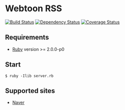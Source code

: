 # Webtoon RSS

[![Build Status](https://travis-ci.org/yous/webtoon-rss.png?branch=master)][Travis CI]
[![Dependency Status](https://gemnasium.com/yous/webtoon-rss.png)][Gemnasium]
[![Coverage Status](https://coveralls.io/repos/yous/webtoon-rss/badge.png)][Coveralls]

[Travis CI]: https://travis-ci.org/yous/webtoon-rss
[Gemnasium]: https://gemnasium.com/yous/webtoon-rss
[Coveralls]: https://coveralls.io/r/yous/webtoon-rss

## Requirements

* [Ruby][] version >= 2.0.0-p0

[Ruby]: https://www.ruby-lang.org

## Start

    $ ruby -Ilib server.rb

## Supported sites

* [Naver][]

[Naver]: http://comic.naver.com
